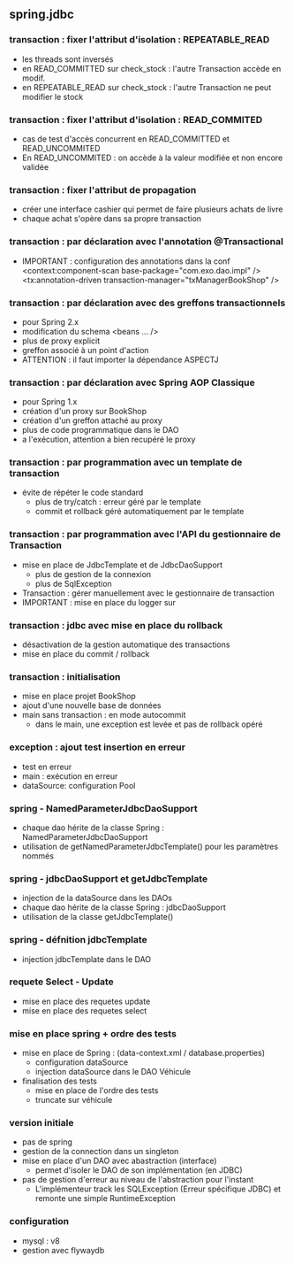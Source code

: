 ## spring.jdbc


### transaction : fixer l'attribut d'isolation : REPEATABLE_READ
- les threads sont inversés
- en READ_COMMITTED sur check_stock : l'autre Transaction accède en modif.
- en REPEATABLE_READ sur check_stock : l'autre Transaction ne peut modifier le stock

### transaction : fixer l'attribut d'isolation : READ_COMMITED
- cas de test d'accès concurrent en READ_COMMITTED et READ_UNCOMMITED
- En READ_UNCOMMITED : on accède à la valeur modifiée et non encore validée

### transaction : fixer l'attribut de propagation
- créer une interface cashier qui permet de faire plusieurs achats de livre
- chaque achat s'opère dans sa propre transaction

### transaction : par déclaration avec l'annotation @Transactional
- IMPORTANT : configuration des annotations dans la conf
  <context:component-scan base-package="com.exo.dao.impl" />
  <tx:annotation-driven transaction-manager="txManagerBookShop" />

### transaction : par déclaration avec des greffons transactionnels
- pour Spring 2.x
- modification du schema <beans ... />
- plus de proxy explicit
- greffon associé à un point d'action
- ATTENTION : il faut importer la dépendance ASPECTJ

### transaction : par déclaration avec Spring AOP Classique
- pour Spring 1.x
- création d'un proxy sur BookShop
- création d'un greffon attaché au proxy
- plus de code programmatique dans le DAO
- a l'exécution, attention a bien recupéré le proxy

### transaction : par programmation avec un template de transaction
- évite de répéter le code standard
  - plus de try/catch : erreur géré par le template
  - commit et rollback géré automatiquement par le template
  
### transaction : par programmation avec l'API du gestionnaire de Transaction
- mise en place de JdbcTemplate et de JdbcDaoSupport
  - plus de gestion de la connexion
  - plus de SqlException
- Transaction : gérer manuellement avec le gestionnaire de transaction
- IMPORTANT : mise en place du logger sur
  <Logger name="org.springframework.jdbc" level="debug" />
  <Logger name="org.springframework.jdbc.datasource.DataSourceTransactionManager" level="debug" />

### transaction : jdbc avec mise en place du rollback
- désactivation de la gestion automatique des transactions
- mise en place du commit / rollback

### transaction : initialisation
- mise en place projet BookShop
- ajout d'une nouvelle base de données
- main sans transaction : en mode autocommit
  - dans le main, une exception est levée et pas de rollback opéré
  
### exception : ajout test insertion en erreur
- test en erreur
- main : exécution en erreur
- dataSource: configuration Pool

### spring - NamedParameterJdbcDaoSupport
- chaque dao hérite de la classe Spring : NamedParameterJdbcDaoSupport
- utilisation de getNamedParameterJdbcTemplate() pour les paramètres nommés

### spring - jdbcDaoSupport et getJdbcTemplate
- injection de la dataSource dans les DAOs
- chaque dao hérite de la classe Spring : jdbcDaoSupport
- utilisation de la classe getJdbcTemplate()

### spring - défnition jdbcTemplate
- injection jdbcTemplate dans le DAO

### requete Select - Update
- mise en place des requetes update
- mise en place des requetes select

### mise en place spring + ordre des tests
- mise en place de Spring : (data-context.xml / database.properties)
  - configuration dataSource
  - injection dataSource dans le DAO Véhicule
- finalisation des tests
  - mise en place de l'ordre des tests
  - truncate sur véhicule

### version initiale
- pas de spring
- gestion de la connection dans un singleton
- mise en place d'un DAO avec abastraction (interface)
  - permet d'isoler le DAO de son implémentation (en JDBC)
- pas de gestion d'erreur au niveau de l'abstraction pour l'instant
  - L'implémenteur track les SQLException (Erreur spécifique JDBC)
    et remonte une simple RuntimeException

### configuration
- mysql : v8
- gestion avec flywaydb









